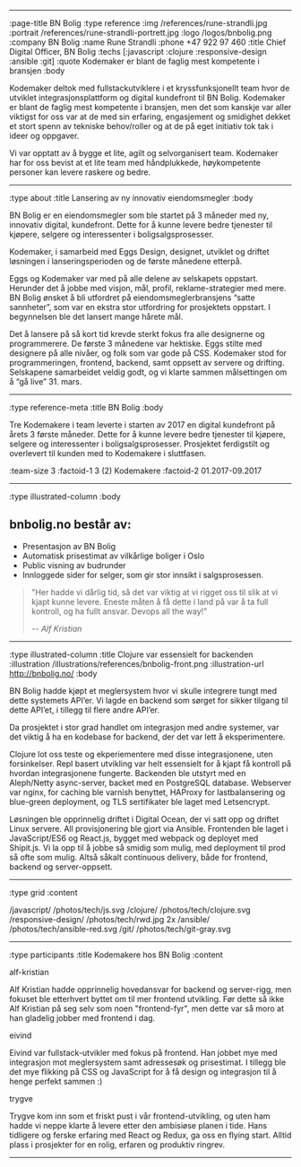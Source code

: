 --------------------------------------------------------------------------------
:page-title BN Bolig
:type reference
:img /references/rune-strandli.jpg
:portrait /references/rune-strandli-portrett.jpg
:logo /logos/bnbolig.png
:company BN Bolig
:name Rune Strandli
:phone +47 922 97 460
:title Chief Digital Officer, BN Bolig
:techs [:javascript :clojure :responsive-design :ansible :git]
:quote Kodemaker er blant de faglig mest kompetente i bransjen
:body

Kodemaker deltok med fullstackutviklere i et kryssfunksjonellt team hvor 
de utviklet integrasjonsplattform og digital kundefront til BN Bolig. 
Kodemaker er blant de faglig mest kompetente i bransjen, men det som kanskje 
var aller viktigst for oss var at de med sin erfaring, engasjement og smidighet 
dekket et stort spenn av tekniske behov/roller og at de på eget initiativ tok 
tak i ideer og oppgaver.

Vi var opptatt av å bygge et lite, agilt og selvorganisert team. Kodemaker har 
for oss bevist at et lite team med håndplukkede, høykompetente personer kan 
levere raskere og bedre.

--------------------------------------------------------------------------------
:type about
:title Lansering av ny innovativ eiendomsmegler
:body

BN Bolig er en eiendomsmegler som ble startet på 3 måneder med ny, innovativ
digital, kundefront. Dette for å kunne levere bedre tjenester til kjøpere,
selgere og interessenter i boligsalgsprosesser.

Kodemaker, i samarbeid med Eggs Design, designet, utviklet og driftet løsningen
i lanseringsperioden og de første månedene etterpå.

Eggs og Kodemaker var med på alle delene av selskapets oppstart. Herunder det å
jobbe med visjon, mål, profil, reklame-strategier med mere. BN Bolig ønsket å
bli utfordret på eiendomsmeglerbransjens “satte sannheter”, som var en ekstra
stor utfordring for prosjektets oppstart. I begynnelsen ble det lansert mange
hårete mål.

Det å lansere på så kort tid krevde sterkt fokus fra alle designerne og
programmerere. De første 3 månedene var hektiske. Eggs stilte med designere på
alle nivåer, og folk som var gode på CSS. Kodemaker stod for programmeringen,
frontend, backend, samt oppsett av servere og drifting. Selskapene samarbeidet
veldig godt, og vi klarte sammen målsettingen om å “gå live” 31. mars.

--------------------------------------------------------------------------------
:type reference-meta
:title BN Bolig
:body

Tre Kodemakere i team leverte i starten av 2017 en digital kundefront på årets 3
første måneder. Dette for å kunne levere bedre tjenester til kjøpere, selgere og
interessenter i boligsalgsprosesser. Prosjektet ferdigstilt og overlevert til
kunden med to Kodemakere i sluttfasen.

:team-size 3
:factoid-1 3 (2) Kodemakere
:factoid-2 01.2017-09.2017

--------------------------------------------------------------------------------
:type illustrated-column
:body

## bnbolig.no består av:

- Presentasjon av BN Bolig
- Automatisk prisestimat av vilkårlige boliger i Oslo
- Public visning av budrunder
- Innloggede sider for selger, som gir stor innsikt i salgsprosessen.

> "Her hadde vi dårlig tid, så det var viktig at vi rigget oss til slik at vi kjapt 
kunne levere. Eneste måten å få dette i land på var å ta full kontroll, og ha fullt 
ansvar. Devops all the way!"
> 
> -- <cite>Alf Kristian</cite>

--------------------------------------------------------------------------------
:type illustrated-column
:title Clojure var essensielt for backenden
:illustration /illustrations/references/bnbolig-front.png
:illustration-url http://bnbolig.no/
:body

BN Bolig hadde kjøpt et meglersystem hvor vi skulle integrere tungt med dette 
systemets API’er. Vi lagde en backend som sørget for sikker tilgang til dette 
API’et, i tillegg til flere andre API’er.

Da prosjektet i stor grad handlet om integrasjon med andre systemer, var det
viktig å ha en kodebase for backend, der det var lett å eksperimentere.

Clojure lot oss teste og ekperiementere med disse integrasjonene, uten forsinkelser.
Repl basert utvikling var helt essensielt for å kjapt få kontroll på hvordan 
integrasjonene fungerte. Backenden ble utstyrt med en Aleph/Netty async-server, 
backet med en PostgreSQL database. Webserver var nginx, for caching ble varnish 
benyttet, HAProxy for lastbalansering og blue-green deployment, og TLS sertifikater 
ble laget med Letsencrypt.

Løsningen ble opprinnelig driftet i Digital Ocean, der vi satt opp og driftet Linux 
servere. All provisjonering ble gjort via Ansible. Frontenden ble laget i 
JavaScript/ES6 og React.js, bygget med webpack og deployet med Shipit.js.
Vi la opp til å jobbe så smidig som mulig, med deployment til prod så ofte som 
mulig. Altså såkalt continuous delivery, både for frontend, backend og 
server-oppsett.

--------------------------------------------------------------------------------
:type grid
:content

/javascript/                       /photos/tech/js.svg
/clojure/                          /photos/tech/clojure.svg
/responsive-design/                /photos/tech/rwd.jpg 2x
/ansible/                          /photos/tech/ansible-red.svg
/git/                              /photos/tech/git-gray.svg

--------------------------------------------------------------------------------

:type participants
:title Kodemakere hos BN Bolig
:content

alf-kristian

Alf Kristian hadde opprinnelig hovedansvar for backend og server-rigg, men fokuset 
ble etterhvert byttet om til mer frontend utvikling. Før dette så ikke Alf Kristian 
på seg selv som noen "frontend-fyr", men dette var så moro at han gladelig jobber 
med frontend i dag. 

eivind

Eivind var fullstack-utvikler med fokus på frontend. Han jobbet mye med integrasjon 
mot meglersystem samt adressesøk og prisestimat. I tillegg ble det mye flikking på 
CSS og JavaScript for å få design og integrasjon til å henge perfekt sammen :)

trygve

Trygve kom inn som et friskt pust i vår frontend-utvikling, og uten ham hadde vi 
neppe klarte å levere etter den ambisiøse planen i tide. Hans tidligere og ferske 
erfaring med React og Redux, ga oss en flying start. Alltid plass i prosjekter for
en rolig, erfaren og produktiv ringrev.

--------------------------------------------------------------------------------
